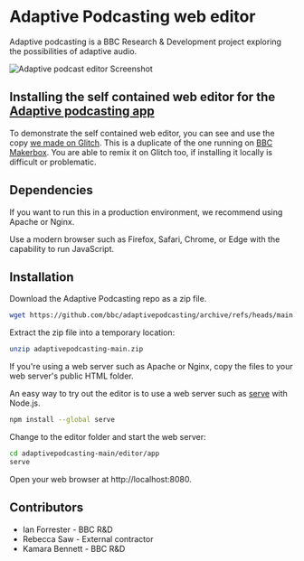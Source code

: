 # Adaptive Podcasting web editor

Adaptive podcasting is a BBC Research & Development project exploring the possibilities of adaptive audio.

![Adaptive podcast editor Screenshot](https://github.com/bbc/adaptivepodcasting-staging/assets/1649922/6b84c2be-3ec9-4efb-8353-dab789769354)

## Installing the self contained web editor for the [Adaptive podcasting app](../docs/editor.md)

To demonstrate the self contained web editor, you can see and use the copy [we made on Glitch](https://adaptive-podcasting-web-editor.glitch.me/).
This is a duplicate of the one running on [BBC Makerbox](https://www.bbc.co.uk/makerbox/tools/adaptive-podcasting).
You are able to remix it on Glitch too, if installing it locally is difficult or problematic.

## Dependencies

If you want to run this in a production environment, we recommend using Apache or Nginx.

Use a modern browser such as Firefox, Safari, Chrome, or Edge with the capability to run JavaScript.

## Installation

Download the Adaptive Podcasting repo as a zip file.

```bash
wget https://github.com/bbc/adaptivepodcasting/archive/refs/heads/main.zip
```

Extract the zip file into a temporary location:

```bash
unzip adaptivepodcasting-main.zip
```

If you're using a web server such as Apache or Nginx, copy the files to your web server's public HTML folder.

An easy way to try out the editor is to use a web server such as [serve](https://www.npmjs.com/package/serve) with Node.js.

```bash
npm install --global serve
```

Change to the editor folder and start the web server:

```bash
cd adaptivepodcasting-main/editor/app
serve
```

Open your web browser at http://localhost:8080.

## Contributors

* Ian Forrester - BBC R&D
* Rebecca Saw - External contractor
* Kamara Bennett - BBC R&D
